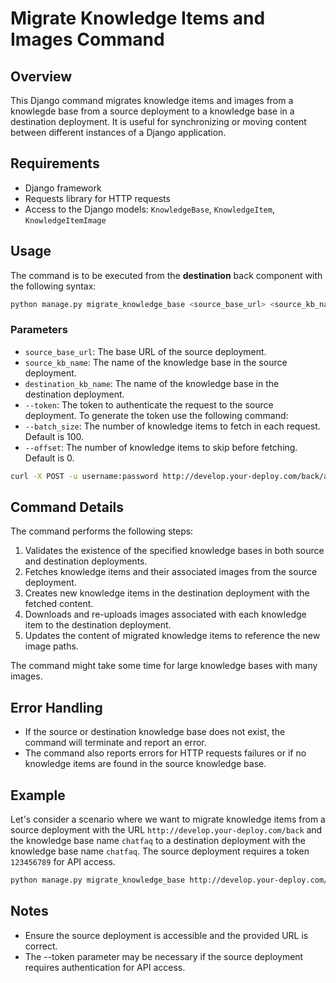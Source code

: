 # Migrate Knowledge Items and Images Command

## Overview

This Django command migrates knowledge items and images from a knowlegde base from a source deployment to a knowledge base in a destination deployment. It is useful for synchronizing or moving content between different instances of a Django application.

## Requirements

- Django framework
- Requests library for HTTP requests
- Access to the Django models: `KnowledgeBase`, `KnowledgeItem`, `KnowledgeItemImage`

## Usage

The command is to be executed from the **destination** back component with the following syntax:

```bash
python manage.py migrate_knowledge_base <source_base_url> <source_kb_name> <destination_kb_name> --token=<token>
```

### Parameters

- `source_base_url`: The base URL of the source deployment.
- `source_kb_name`: The name of the knowledge base in the source deployment.
- `destination_kb_name`: The name of the knowledge base in the destination deployment.
- `--token`: The token to authenticate the request to the source deployment. To generate the token use the following command:
- `--batch_size`: The number of knowledge items to fetch in each request. Default is 100.
- `--offset`: The number of knowledge items to skip before fetching. Default is 0.

```bash
curl -X POST -u username:password http://develop.your-deploy.com/back/api/login/
```

## Command Details

The command performs the following steps:

1. Validates the existence of the specified knowledge bases in both source and destination deployments.
2. Fetches knowledge items and their associated images from the source deployment.
3. Creates new knowledge items in the destination deployment with the fetched content.
4. Downloads and re-uploads images associated with each knowledge item to the destination deployment.
5. Updates the content of migrated knowledge items to reference the new image paths.

The command might take some time for large knowledge bases with many images.

## Error Handling

- If the source or destination knowledge base does not exist, the command will terminate and report an error.
- The command also reports errors for HTTP requests failures or if no knowledge items are found in the source knowledge base.

## Example

Let's consider a scenario where we want to migrate knowledge items from a source deployment with the URL `http://develop.your-deploy.com/back` and the knowledge base name `chatfaq` to a destination deployment with the knowledge base name `chatfaq`. The source deployment requires a token `123456789` for API access.

```bash
python manage.py migrate_knowledge_base http://develop.your-deploy.com/back chatfaq chatfaq --token=123456789
```

## Notes

- Ensure the source deployment is accessible and the provided URL is correct.
- The --token parameter may be necessary if the source deployment requires authentication for API access.
